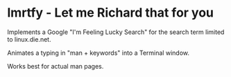 lmrtfy - Let me Richard that for you
======

Implements a Google "I'm Feeling Lucky Search" for the search term limited to linux.die.net.

Animates a typing in "man + keywords" into a Terminal window.

Works best for actual man pages.
